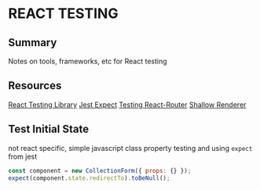 # REACT TESTING

## Summary

Notes on tools, frameworks, etc for React testing

## Resources

[React Testing Library](https://testing-library.com/docs/react-testing-library/api#render-options)
[Jest Expect](https://jestjs.io/docs/en/expect)
[Testing React-Router](https://github.com/ReactTraining/react-router/blob/master/packages/react-router/docs/guides/testing.md)
[Shallow Renderer](https://reactjs.org/docs/shallow-renderer.html)

## Test Initial State

not react specific, simple javascript class property testing and using `expect`
from jest

```javascript
const component = new CollectionForm({ props: {} });
expect(component.state.redirectTo).toBeNull();
```

